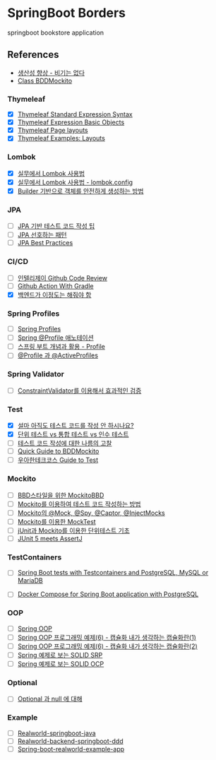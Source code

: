 # SpringBoot Borders

springboot bookstore application

## References
- [생산성 향상 - 비기는 없다](https://cheese10yun.github.io/productivity/)
- [Class BDDMockito](https://javadoc.io/static/org.mockito/mockito-core/3.11.2/org/mockito/BDDMockito.html)

### Thymeleaf
- [x] [Thymeleaf Standard Expression Syntax](https://www.thymeleaf.org/doc/tutorials/3.0/usingthymeleaf.html#standard-expression-syntax)
- [x] [Thymeleaf Expression Basic Objects](https://www.thymeleaf.org/doc/tutorials/3.0/usingthymeleaf.html#appendix-a-expression-basic-objects)
- [x] [Thymeleaf Page layouts](https://www.thymeleaf.org/doc/articles/layouts.html)
- [x] [Thymeleaf Examples: Layouts](https://github.com/thymeleaf/thymeleafexamples-layouts)

### Lombok
- [x] [실무에서 Lombok 사용법](https://cheese10yun.github.io/lombok/)
- [x] [실무에서 Lombok 사용법 - lombok.config](https://cheese10yun.github.io/lombok-config/)
- [x] [Builder 기반으로 객체를 안전하게 생성하는 방법](https://cheese10yun.github.io/spring-builder-pattern/)

### JPA
- [ ] [JPA 기반 테스트 코드 작성 팁](https://cheese10yun.github.io/jpa-test-support/)
- [ ] [JPA 선호하는 패턴](https://cheese10yun.github.io/jpa-preference/)
- [ ] [JPA Best Practices](https://github.com/cheese10yun/spring-jpa-best-practices)

### CI/CD
- [ ] [인텔리제이 Github Code Review](https://cheese10yun.github.io/intellij-code-review/)
- [ ] [Github Action With Gradle](https://cheese10yun.github.io/github-action-1/)
- [x] [백엔드가 이정도는 해줘야 함](https://velog.io/@city7310/series/%EB%B0%B1%EC%97%94%EB%93%9C%EA%B0%80-%EC%9D%B4%EC%A0%95%EB%8F%84%EB%8A%94-%ED%95%B4%EC%A4%98%EC%95%BC-%ED%95%A8)

### Spring Profiles
- [ ] [Spring Profiles](https://www.baeldung.com/spring-profiles)
- [ ] [Spring @Profile 애노테이션](https://johngrib.github.io/wiki/spring-annotation-profile/)
- [ ] [스프링 부트 개념과 활용 - Profile](https://dailyheumsi.tistory.com/172)
- [ ] [@Profile 과 @ActiveProfiles](http://wonwoo.ml/index.php/post/1933)

### Spring Validator

- [ ] [ConstraintValidator를 이용해서 효과적인 검증](https://cheese10yun.github.io/ConstraintValidator/)

### Test

- [x] [설마 아직도 테스트 코드를 작성 안 하시나요?](https://ssowonny.medium.com/%EC%84%A4%EB%A7%88-%EC%95%84%EC%A7%81%EB%8F%84-%ED%85%8C%EC%8A%A4%ED%8A%B8-%EC%BD%94%EB%93%9C%EB%A5%BC-%EC%9E%91%EC%84%B1-%EC%95%88-%ED%95%98%EC%8B%9C%EB%82%98%EC%9A%94-b54ec61ef91a)
- [x] [단위 테스트 vs 통합 테스트 vs 인수 테스트](https://woowacourse.github.io/javable/post/2021-05-25-unit-test-vs-integration-test-vs-acceptance-test/)
- [ ] [테스트 코드 작성에 대한 나름의 고찰](https://cheese10yun.github.io/spring-about-test/)
- [ ] [Quick Guide to BDDMockito](https://www.baeldung.com/bdd-mockito)
- [ ] [우아한테크코스 Guide to Test](https://velog.io/@lxxjn0/series/Javable)
### Mockito

- [ ] [BBD스타일을 위한 MockitoBBD](https://mskwon25.github.io/tdd/MockitoBBD/)
- [ ] [Mockito를 이용하여 테스트 코드 작성하는 방법](https://codechacha.com/ko/mockito-best-practice/)
- [ ] [Mockito의 @Mock, @Spy, @Captor, @InjectMocks](https://codechacha.com/ko/mockito-annotations/)
- [ ] [Mockito를 이용한 MockTest](https://javacan.tistory.com/entry/MocktestUsingMockito)
- [ ] [jUnit과 Mockito를 이용한 단위테스트 기초](https://redskelt.github.io/junit/mockito/2017/06/22/junit04.html)
- [ ] [JUnit 5 meets AssertJ](https://blog.codeleak.pl/2017/11/junit-5-meets-assertj.html)

### TestContainers

- [ ] [Spring Boot tests with Testcontainers and PostgreSQL, MySQL or MariaDB ](https://blog.codeleak.pl/2020/03/spring-boot-tests-with-testcontainers.html)
- [ ] [Docker Compose for Spring Boot application with PostgreSQL](https://blog.codeleak.pl/2020/03/spring-boot-docker-compose.html)


### OOP
- [ ] [Spring OOP](https://cheese10yun.github.io/tags/#OOP)
- [ ] [Spring OOP 프로그래밍 예제(6) - 캡슐화 내가 생각하는 캡슐화란(1)](https://cheese10yun.github.io/encapsulation-part-1/)
- [ ] [Spring OOP 프로그래밍 예제(6) - 캡슐화 내가 생각하는 캡슐화란(2)](https://cheese10yun.github.io/encapsulation-part-2/)
- [ ] [Spring 예제로 보는 SOLID SRP](https://cheese10yun.github.io/spring-solid-srp/)
- [ ] [Spring 예제로 보는 SOLID OCP](https://cheese10yun.github.io/spring-solid-ocp/)

### Optional<T>
- [ ] [Optional 과 null 에 대해](https://woowacourse.github.io/javable/post/2021-06-20-optional-vs-null/)


### Example
- [ ] [Realworld-springboot-java](https://github.com/raeperd/realworld-springboot-java)
- [ ] [Realworld-backend-springboot-ddd](https://github.com/borovikovd/realworld-backend-spring-ddd)
- [ ] [Spring-boot-realworld-example-app](https://github.com/gothinkster/spring-boot-realworld-example-app)
